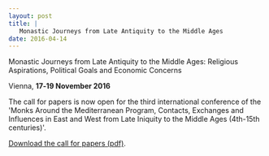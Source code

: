 ```yaml
---
layout: post
title: |
   Monastic Journeys from Late Antiquity to the Middle Ages
date: 2016-04-14
---
```


Monastic Journeys from Late Antiquity to the Middle Ages: Religious
Aspirations, Political Goals and Economic Concerns

Vienna,
**17­‐19 November 2016**

The call for papers is now open for
the third international conference of the 'Monks Around the
Mediterranean Program, Contacts, Exchanges and Influences in East and
West from Late Iniquity to the Middle Ages (4th-15th
centuries)'.

[Download the call for papers
(pdf)](http://www.aabs.org.au/wp-content/uploads/2016/04/Call_Monastic_Journeys_Nov_2016_Anglais.pdf).

 

